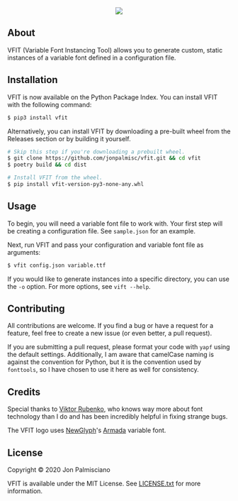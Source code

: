 <div align="center">
  <img src="https://raw.githubusercontent.com/jonpalmisc/vfit/master/vfit-logo.png">
</div>

## About

VFIT (Variable Font Instancing Tool) allows you to generate custom, static
instances of a variable font defined in a configuration file.

## Installation

VFIT is now available on the Python Package Index. You can install VFIT with
the following command:

```sh
$ pip3 install vfit
```

Alternatively, you can install VFIT by downloading a pre-built wheel from the
Releases section or by building it yourself.

``` sh
# Skip this step if you're downloading a prebuilt wheel.
$ git clone https://github.com/jonpalmisc/vfit.git && cd vfit
$ poetry build && cd dist

# Install VFIT from the wheel.
$ pip install vfit-version-py3-none-any.whl
```

## Usage

To begin, you will need a variable font file to work with. Your first step will
be creating a configuration file. See `sample.json` for an example.

Next, run VFIT and pass your configuration and variable font file as arguments:

``` sh
$ vfit config.json variable.ttf
```

If you would like to generate instances into a specific directory, you can use
the `-o` option. For more options, see `vift --help`.

## Contributing

All contributions are welcome. If you find a bug or have a request for a
feature, feel free to create a new issue (or even better, a pull request).

If you are submitting a pull request, please format your code with `yapf` using
the default settings. Additionally, I am aware that camelCase naming is against
the convention for Python, but it is the convention used by `fonttools`, so I
have chosen to use it here as well for consistency.

## Credits

Special thanks to [Viktor Rubenko](https://github.com/ViktorRubenko), who knows
way more about font technology than I do and has been incredibly helpful in
fixing strange bugs.

The VFIT logo uses [NewGlyph](https://beta.newglyph.com/)'s
[Armada](https://beta.newglyph.com/discovery-collection/#font-armada) variable
font.

## License

Copyright &copy; 2020 Jon Palmisciano

VFIT is available under the MIT License. See [LICENSE.txt](LICENSE.txt) for
more information.
